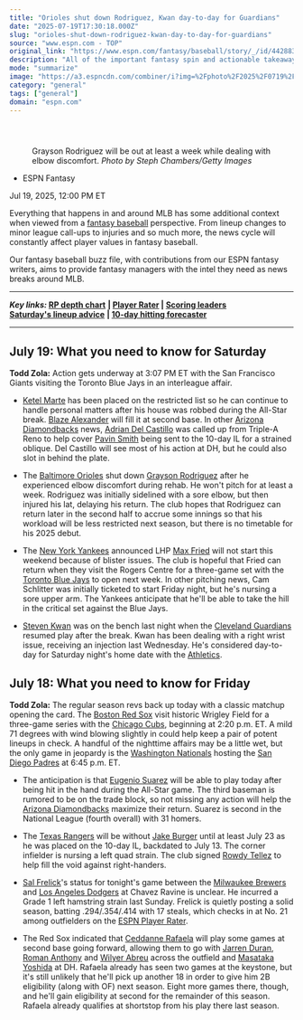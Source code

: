 ```yaml
---
title: "Orioles shut down Rodriguez, Kwan day-to-day for Guardians"
date: "2025-07-19T17:30:18.000Z"
slug: "orioles-shut-down-rodriguez-kwan-day-to-day-for-guardians"
source: "www.espn.com - TOP"
original_link: "https://www.espn.com/fantasy/baseball/story/_/id/44288339/espn-fantasy-baseball-buzz-injuries-promotions-demotions-trades-prospects-lineup-changes-mlb-news-analysis"
description: "All of the important fantasy spin and actionable takeaways resulting from the latest baseball news."
mode: "summarize"
image: "https://a3.espncdn.com/combiner/i?img=%2Fphoto%2F2025%2F0719%2Fr1520978_1296x729_16%2D9.jpg"
category: "general"
tags: ["general"]
domain: "espn.com"
---
```

<div id="readability-page-1" class="page"><section id="article-feed" data-behavior="author_overlay article_header_news_feed_item_meta article_legal_footer"><article data-id="44288339" data-behavior="story_scroll story_progress" data-src="/fantasy/baseball/story/_/id/44288339/espn-fantasy-baseball-buzz-injuries-promotions-demotions-trades-prospects-lineup-changes-mlb-news-analysis"><div><header></header><figure><figcaption>Grayson Rodriguez will be out at least a week while dealing with elbow discomfort.&nbsp;<cite>Photo by Steph Chambers/Getty Images</cite></figcaption></figure><div><div><ul><li><p>ESPN Fantasy</p></li></ul><p><span>Jul 19, 2025, 12:00 PM ET</span></p></div><p>Everything that happens in and around MLB has some additional context when viewed from a <a href="https://www.espn.com/fantasy/baseball/">fantasy baseball</a> perspective. From lineup changes to minor league call-ups to injuries and so much more, the news cycle will constantly affect player values in fantasy baseball.</p><p>Our fantasy baseball buzz file, with contributions from our ESPN fantasy writers, aims to provide fantasy managers with the intel they need as news breaks around MLB.</p><hr><p><em><strong>Key links: </strong></em> <a href="https://www.espn.com/fantasy/baseball/flb/story?page=REcloserorgchart&amp;addata=flb_mainnav_closers"><strong>RP depth chart</strong></a> <strong>| <a href="https://fantasy.espn.com/baseball/playerrater">Player Rater</a> | <a href="https://fantasy.espn.com/baseball/leaders?statSplit=currSeason&amp;scoringPeriodId=0">Scoring leaders</a> </strong><br>
<a href="https://www.espn.com/fantasy/baseball/story/_/id/45769490/fantasy-baseball-pitcher-rankings-lineup-advice-betting-tips-mlb-daily-notes-2025-saturday-july-19"><strong>Saturday's lineup advice</strong></a> <strong>| <a href="https://www.espn.com/fantasy/baseball/story/_/id/31165089/fantasy-baseball-forecaster-team-hitting-stolen-base-ratings-platoon-matchups-daily-weekly-leagues">10-day hitting forecaster</a></strong></p><hr><h2>July 19: What you need to know for Saturday</h2><p><strong>Todd Zola:</strong> Action gets underway at 3:07 PM ET with the San Francisco Giants visiting the Toronto Blue Jays in an interleague affair.</p><ul><li><p><a data-player-guid="7883628b-bd4f-c62e-015d-78c4c73ac3de" href="https://www.espn.com/mlb/player/_/id/32512/ketel-marte">Ketel Marte</a> has been placed on the restricted list so he can continue to handle personal matters after his house was robbed during the All-Star break. <a data-player-guid="223121b4-3a9f-f234-18f2-d633835d7353" href="https://www.espn.com/mlb/player/_/id/41345/blaze-alexander">Blaze Alexander</a> will fill it at second base. In other <a data-clubhouse-guid="43e14a76-ff66-49ed-24fc-2835932f99dd" href="https://www.espn.com/mlb/team/_/name/ari/arizona-diamondbacks">Arizona Diamondbacks</a> news, <a data-player-guid="2a32e732-d5e3-097f-860f-b7abd0a9ba87" href="https://www.espn.com/mlb/player/_/id/41464/adrian-del-castillo">Adrian Del Castillo</a> was called up from Triple-A Reno to help cover <a data-player-guid="df655bdb-8ace-7e33-7b0d-efd5bc049d8e" href="https://www.espn.com/mlb/player/_/id/40767/pavin-smith">Pavin Smith</a> being sent to the 10-day IL for a strained oblique. Del Castillo will see most of his action at DH, but he could also slot in behind the plate.</p></li><li><p>The <a data-clubhouse-guid="9ca473b8-e73e-a33d-8ea0-b4d160be4be7" href="https://www.espn.com/mlb/team/_/name/bal/baltimore-orioles">Baltimore Orioles</a> shut down <a data-player-guid="71f9f5ae-5f67-8098-7de8-a02f837a40b0" href="https://www.espn.com/mlb/player/_/id/41196/grayson-rodriguez">Grayson Rodriguez</a> after he experienced elbow discomfort during rehab. He won't pitch for at least a week. Rodriguez was initially sidelined with a sore elbow, but then injured his lat, delaying his return. The club hopes that Rodriguez can return later in the second half to accrue some innings so that his workload will be less restricted next season, but there is no timetable for his 2025 debut.</p></li><li><p>The <a data-clubhouse-guid="2b9cedf3-ce60-0bcf-fafe-8cd055255685" href="https://www.espn.com/mlb/team/_/name/nyy/new-york-yankees">New York Yankees</a> announced LHP <a data-player-guid="00ce805c-4c3d-c1c9-ab93-a6410f947e7b" href="https://www.espn.com/mlb/player/_/id/32685/max-fried">Max Fried</a> will not start this weekend because of blister issues. The club is hopeful that Fried can return when they visit the Rogers Centre for a three-game set with the <a data-clubhouse-guid="0151aed9-9f11-ceae-195d-180ca603b64a" href="https://www.espn.com/mlb/team/_/name/tor/toronto-blue-jays">Toronto Blue Jays</a> to open next week. In other pitching news, Cam Schlitter was initially ticketed to start Friday night, but he's nursing a sore upper arm. The Yankees anticipate that he'll be able to take the hill in the critical set against the Blue Jays.</p></li><li><p><a data-player-guid="ac85b3fc-6fa7-c2c2-d53f-9047b5a3e8f4" href="https://www.espn.com/mlb/player/_/id/41996/steven-kwan">Steven Kwan</a> was on the bench last night when the <a data-clubhouse-guid="6ad8fa03-36bc-baab-c76a-345b6544424d" href="https://www.espn.com/mlb/team/_/name/cle/cleveland-guardians">Cleveland Guardians</a> resumed play after the break. Kwan has been dealing with a right wrist issue, receiving an injection last Wednesday. He's considered day-to-day for Saturday night's home date with the <a data-clubhouse-guid="1d8ed3a9-4c7d-0941-3677-bb6defe67c7a" href="https://www.espn.com/mlb/team/_/name/ath/athletics-athletics">Athletics</a>.</p></li></ul><h2>July 18: What you need to know for Friday</h2><p><strong>Todd Zola:</strong> The regular season revs back up today with a classic matchup opening the card. The <a data-clubhouse-guid="c6df06f6-785d-3900-4935-5fd13742e2ee" href="https://www.espn.com/mlb/team/_/name/bos/boston-red-sox">Boston Red Sox</a> visit historic Wrigley Field for a three-game series with the <a data-clubhouse-guid="5cda5067-7075-66b1-4b94-2333ab8d9807" href="https://www.espn.com/mlb/team/_/name/chc/chicago-cubs">Chicago Cubs</a>, beginning at 2:20 p.m. ET. A mild 71 degrees with wind blowing slightly in could help keep a pair of potent lineups in check. A handful of the nighttime affairs may be a little wet, but the only game in jeopardy is the <a data-clubhouse-guid="a73e1046-e9aa-ef6b-4e0d-2a7c808cb284" href="https://www.espn.com/mlb/team/_/name/wsh/washington-nationals">Washington Nationals</a> hosting the <a data-clubhouse-guid="4dec648c-3eb9-055c-aebc-2711f30975a0" href="https://www.espn.com/mlb/team/_/name/sd/san-diego-padres">San Diego Padres</a> at 6:45 p.m. ET.</p><ul><li><p>The anticipation is that <a data-player-guid="1a1ec65f-a81f-8ce9-9f38-7275b93a2474" href="https://www.espn.com/mlb/player/_/id/32367/eugenio-suarez">Eugenio Suarez</a> will be able to play today after being hit in the hand during the All-Star game. The third baseman is rumored to be on the trade block, so not missing any action will help the <a data-clubhouse-guid="43e14a76-ff66-49ed-24fc-2835932f99dd" href="https://www.espn.com/mlb/team/_/name/ari/arizona-diamondbacks">Arizona Diamondbacks</a> maximize their return. Suarez is second in the National League (fourth overall) with 31 homers.</p></li><li><p>The <a data-clubhouse-guid="4fa2cf46-09fc-255f-74a1-2a8857b0e671" href="https://www.espn.com/mlb/team/_/name/tex/texas-rangers">Texas Rangers</a> will be without <a data-player-guid="b1efc0a3-1427-66bd-9233-7915ec48d0d4" href="https://www.espn.com/mlb/player/_/id/39882/jake-burger">Jake Burger</a> until at least July 23 as he was placed on the 10-day IL, backdated to July 13. The corner infielder is nursing a left quad strain. The club signed <a data-player-guid="f78d235d-34cd-7500-fd1f-c7519ca543ea" href="https://www.espn.com/mlb/player/_/id/34287/rowdy-tellez">Rowdy Tellez</a> to help fill the void against right-handers.</p></li><li><p><a data-player-guid="4fce211f-0ec5-36d1-8d16-d0f8a3a11076" href="https://www.espn.com/mlb/player/_/id/4417795/sal-frelick">Sal Frelick</a>'s status for tonight's game between the <a data-clubhouse-guid="4750d73d-d92e-b390-758c-2c7b44a810db" href="https://www.espn.com/mlb/team/_/name/mil/milwaukee-brewers">Milwaukee Brewers</a> and <a data-clubhouse-guid="fb7cf413-5156-9fc2-abe0-2273b89f70db" href="https://www.espn.com/mlb/team/_/name/lad/los-angeles-dodgers">Los Angeles Dodgers</a> at Chavez Ravine is unclear. He incurred a Grade 1 left hamstring strain last Sunday. Frelick is quietly posting a solid season, batting .294/.354/.414 with 17 steals, which checks in at No. 21 among outfielders on the <a href="https://fantasy.espn.com/baseball/playerrater">ESPN Player Rater</a>.</p></li><li><p>The Red Sox indicated that <a data-player-guid="e6c4099e-80c4-3ee3-8cf9-dc4fc0a06b1c" href="https://www.espn.com/mlb/player/_/id/4987382/ceddanne-rafaela">Ceddanne Rafaela</a> will play some games at second base going forward, allowing them to go with <a data-player-guid="e2897bf5-e89b-aaca-a7de-7e5dc498352a" href="https://www.espn.com/mlb/player/_/id/41610/jarren-duran">Jarren Duran</a>, <a data-player-guid="4f21b684-60dc-336d-a11c-c5c765387ebd" href="https://www.espn.com/mlb/player/_/id/5080767/roman-anthony">Roman Anthony</a> and <a data-player-guid="c01c2305-33d5-3753-8529-79086533e04d" href="https://www.espn.com/mlb/player/_/id/4990055/wilyer-abreu">Wilyer Abreu</a> across the outfield and <a data-player-guid="0bd50e25-c81d-3ffd-9bc0-0489b98498d3" href="https://www.espn.com/mlb/player/_/id/4872598/masataka-yoshida">Masataka Yoshida</a> at DH. Rafaela already has seen two games at the keystone, but it's still unlikely that he'll pick up another 18 in order to give him 2B eligibility (along with OF) next season. Eight more games there, though, and he'll gain eligibility at second for the remainder of this season. Rafaela already qualifies at shortstop from his play there last season.</p></li></ul>
</div></div></article></section></div>